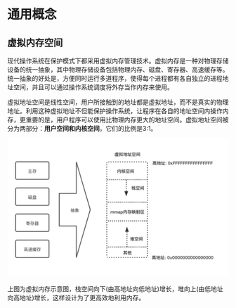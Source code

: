 # 通用概念

## 虚拟内存空间

现代操作系统在保护模式下都采用虚拟内存管理技术。虚拟内存是一种对物理存储设备的统一抽象，其中物理存储设备包括物理内存、磁盘、寄存器、高速缓存等。统一抽象的好处是，方便同时运行多道程序，使得每个进程都有各自独立的进程地址空间，并且可以通过操作系统调度将外存当作内存来使用。

虚拟地址空间是线性空间，用户所接触到的地址都是虚拟地址，而不是真实的物理地址。利用这种虚拟地址不但能保护操作系统，让程序在各自的地址空间内操作内存，更重要的是，用户程序可以使用比物理内存更大的地址空间。虚拟地址空间被分为两部分：**用户空间和内核空间**，它们的比例是3:1。

![虚拟地址空间](./imgs/虚拟内存空间.png)

上图为虚拟内存示意图，栈空间向下(由高地址向低地址)增长，堆向上(由低地址向高地址)增长，这样设计为了更高效地利用内存。
